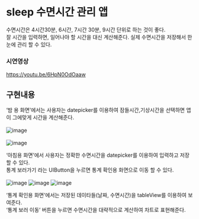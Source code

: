 # sleep 수면시간 관리 앱
수면시간은 4시간30분, 6시간, 7시간 30분, 9시간 단위로 하는 것이 좋다. 
<br>
잘 시간을 입력하면, 일어나야 할 시간을 대신 계산해준다. 실제 수면시간을 저장해서 한 눈에 관리 할 수 있다.
<br>
### 시연영상
https://youtu.be/6HpN0OdOaaw
<br>
## 구현내용
‘밤 용 화면’에서는 사용자는 datepicker를 이용하여 잠들시간,기상시간을 선택하면 앱이 그에맞게 시간을 계산해준다.
<br>
<br>
![image](https://user-images.githubusercontent.com/88522164/201654268-f287d8ab-d280-449d-9a15-1d71b97ff0ca.png)
<br>
<br>
![image](https://user-images.githubusercontent.com/88522164/201654368-fc255da5-a1c8-4fbb-b4cf-ae9853470d5a.png)

‘아침용 화면’에서 사용자는 정확한 수면시간을 datepicker를 이용하여 입력하고 저장할 수 있다. 
<br>
통계 보러가기 라는 UIButton을 누르면 통계 확인용 화면으로 이동 할 수 있다. 
<br>
<br>
![image](https://user-images.githubusercontent.com/88522164/201654578-09dc1ebc-0108-405f-999c-72237131b75a.png)
![image](https://user-images.githubusercontent.com/88522164/201654593-755e3b4d-9bb3-4777-970f-7cea92e1c284.png)
![image](https://user-images.githubusercontent.com/88522164/201654607-c5763b52-482d-4c06-8300-28416a87e80e.png)

‘통계 확인용 화면’에서는 저장된 데이타들(날짜, 수면시간)을 tableView를 이용하여 보여준다. 
<br>
‘통계 보러 이동’ 버튼을 누르면 수면시간을 대략적으로 계산하여 차트로 표현해준다.
